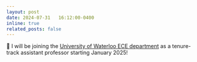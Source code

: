 ```yaml
---
layout: post
date: 2024-07-31   16:12:00-0400
inline: true
related_posts: false
---
```


🎉 I will be joining the [University of Waterloo ECE department](https://uwaterloo.ca/electrical-computer-engineering/) as a tenure-track assistant professor starting January 2025!
